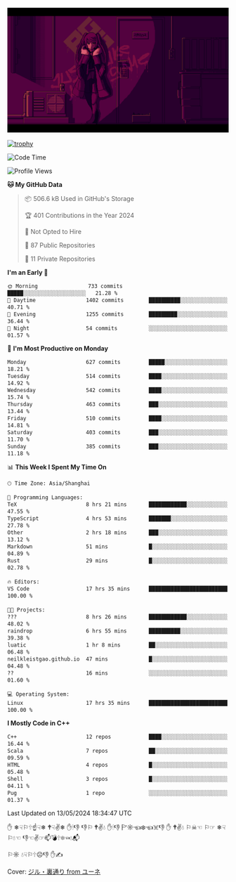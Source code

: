 ![](imgs/main.png)

[![trophy](https://github-profile-trophy.vercel.app/?username=NeilKleistGao&theme=dracula)](https://github.com/ryo-ma/github-profile-trophy)

<!--START_SECTION:waka-->
![Code Time](http://img.shields.io/badge/Code%20Time-976%20hrs%2012%20mins-blue)

![Profile Views](http://img.shields.io/badge/Profile%20Views-0-blue)

**🐱 My GitHub Data** 

> 📦 506.6 kB Used in GitHub's Storage 
 > 
> 🏆 401 Contributions in the Year 2024
 > 
> 🚫 Not Opted to Hire
 > 
> 📜 87 Public Repositories 
 > 
> 🔑 11 Private Repositories 
 > 
**I'm an Early 🐤** 

```text
🌞 Morning                733 commits         █████░░░░░░░░░░░░░░░░░░░░   21.28 % 
🌆 Daytime                1402 commits        ██████████░░░░░░░░░░░░░░░   40.71 % 
🌃 Evening                1255 commits        █████████░░░░░░░░░░░░░░░░   36.44 % 
🌙 Night                  54 commits          ░░░░░░░░░░░░░░░░░░░░░░░░░   01.57 % 
```
📅 **I'm Most Productive on Monday** 

```text
Monday                   627 commits         █████░░░░░░░░░░░░░░░░░░░░   18.21 % 
Tuesday                  514 commits         ████░░░░░░░░░░░░░░░░░░░░░   14.92 % 
Wednesday                542 commits         ████░░░░░░░░░░░░░░░░░░░░░   15.74 % 
Thursday                 463 commits         ███░░░░░░░░░░░░░░░░░░░░░░   13.44 % 
Friday                   510 commits         ████░░░░░░░░░░░░░░░░░░░░░   14.81 % 
Saturday                 403 commits         ███░░░░░░░░░░░░░░░░░░░░░░   11.70 % 
Sunday                   385 commits         ███░░░░░░░░░░░░░░░░░░░░░░   11.18 % 
```


📊 **This Week I Spent My Time On** 

```text
🕑︎ Time Zone: Asia/Shanghai

💬 Programming Languages: 
TeX                      8 hrs 21 mins       ████████████░░░░░░░░░░░░░   47.55 % 
TypeScript               4 hrs 53 mins       ███████░░░░░░░░░░░░░░░░░░   27.78 % 
Other                    2 hrs 18 mins       ███░░░░░░░░░░░░░░░░░░░░░░   13.12 % 
Markdown                 51 mins             █░░░░░░░░░░░░░░░░░░░░░░░░   04.89 % 
Rust                     29 mins             █░░░░░░░░░░░░░░░░░░░░░░░░   02.78 % 

🔥 Editors: 
VS Code                  17 hrs 35 mins      █████████████████████████   100.00 % 

🐱‍💻 Projects: 
???                      8 hrs 26 mins       ████████████░░░░░░░░░░░░░   48.02 % 
raindrop                 6 hrs 55 mins       ██████████░░░░░░░░░░░░░░░   39.38 % 
luatic                   1 hr 8 mins         ██░░░░░░░░░░░░░░░░░░░░░░░   06.48 % 
neilkleistgao.github.io  47 mins             █░░░░░░░░░░░░░░░░░░░░░░░░   04.48 % 
??                       16 mins             ░░░░░░░░░░░░░░░░░░░░░░░░░   01.60 % 

💻 Operating System: 
Linux                    17 hrs 35 mins      █████████████████████████   100.00 % 
```

**I Mostly Code in C++** 

```text
C++                      12 repos            ████░░░░░░░░░░░░░░░░░░░░░   16.44 % 
Scala                    7 repos             ██░░░░░░░░░░░░░░░░░░░░░░░   09.59 % 
HTML                     4 repos             █░░░░░░░░░░░░░░░░░░░░░░░░   05.48 % 
Shell                    3 repos             █░░░░░░░░░░░░░░░░░░░░░░░░   04.11 % 
Pug                      1 repo              ░░░░░░░░░░░░░░░░░░░░░░░░░   01.37 % 
```




 Last Updated on 13/05/2024 18:34:47 UTC
<!--END_SECTION:waka-->

✋ ❄☟⚐🕆☝☟❄ 🕈☟✌❄ ✋🕯👎 👎⚐ 🕈✌💧 ✋🕯👎 🏱☼☜❄☜☠👎 ✋ 🕈✌💧 ⚐☠☜ ⚐☞ ❄☟⚐💧☜ 👎☜✌☞📫💣🕆❄☜💧📬

⚐☼ 💧☟⚐🕆☹👎 ✋✍

Cover: [ジル・裏通り from ユーネ](https://www.pixiv.net/artworks/62127066)
